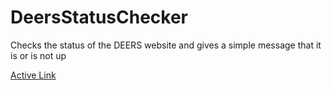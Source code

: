 # DeersStatusChecker
Checks the status of the DEERS website and gives a simple message that it is or is not up

[Active Link](https://leimolabs.com/DeersStatusChecker)

